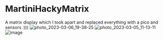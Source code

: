 # MartiniHackyMatrix
A matrix display which I took apart and replaced everything with a pico and sensors :)))
![photo_2023-03-06_19-38-25](https://user-images.githubusercontent.com/9679272/223202926-90310f23-c098-4111-89be-a9b083950b2d.jpg)
![photo_2023-03-05_11-13-11](https://user-images.githubusercontent.com/9679272/223203041-f96b2afe-b0ce-4ce0-ac19-f40c3e063a68.jpg)
![image](https://user-images.githubusercontent.com/9679272/223203132-57d4b12a-81a0-46c6-a333-2d99673dcb37.png)
